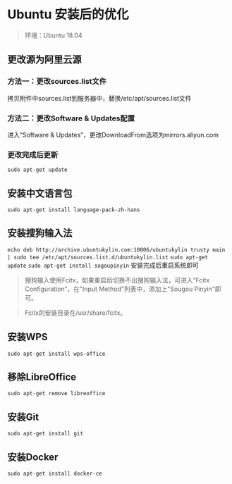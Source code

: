 # Ubuntu 安装后的优化

> 环境：Ubuntu 18.04

## 更改源为阿里云源

### 方法一：更改sources.list文件
拷贝附件中sources.list到服务器中，替换/etc/apt/sources.list文件

### 方法二：更改Software & Updates配置
进入“Software & Updates”，更改DownloadFrom选项为mirrors.aliyun.com

### 更改完成后更新
`sudo apt-get update`


## 安装中文语言包
`sudo apt-get install language-pack-zh-hans`

## 安装搜狗输入法
`echo deb http://archive.ubuntukylin.com:10006/ubuntukylin trusty main | sudo tee /etc/apt/sources.list.d/ubuntukylin.list`
`sudo apt-get update`
`sudo apt-get install sogoupinyin`
安装完成后重启系统即可

> 搜狗输入使用Fcitx，如果重启后切换不出搜狗输入法，可进入“Fcitx Configuration”，在"Input Method"列表中，添加上"Sougou Pinyin"即可。

> Fcitx的安装目录在/usr/share/fcitx。

## 安装WPS
`sudo apt-get install wps-office`

## 移除LibreOffice
`sudo apt-get remove libreoffice`

## 安装Git
`sudo apt-get install git`

## 安装Docker
`sudo apt-get install docker-ce`
